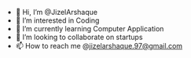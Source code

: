- 👋 Hi, I’m @JizelArshaque
- 👀 I’m interested in Coding 
- 🌱 I’m currently learning Computer Application
- 💞️ I’m looking to collaborate on startups
- 📫 How to reach me @jizelarshaque.97@gmail.com

<!---
JizelArshaque/JizelArshaque is a ✨ special ✨ repository because its `README.md` (this file) appears on your GitHub profile.
You can click the Preview link to take a look at your changes.
--->
